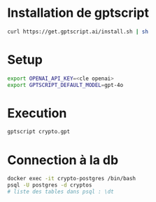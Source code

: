 # Installation de gptscript
```bash
curl https://get.gptscript.ai/install.sh | sh
```

# Setup
```bash
export OPENAI_API_KEY=<cle openai>
export GPTSCRIPT_DEFAULT_MODEL=gpt-4o
```

# Execution
```bash
gptscript crypto.gpt
```

# Connection à la db
```bash
docker exec -it crypto-postgres /bin/bash
psql -U postgres -d cryptos
# liste des tables dans psql : \dt
```